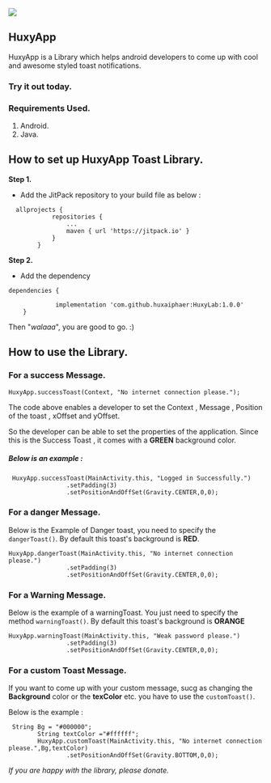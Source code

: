 [![](https://jitpack.io/v/huxaiphaer/HuxyLab.svg)](https://jitpack.io/#huxaiphaer/HuxyLab)


## HuxyApp

HuxyApp is a Library which helps android developers to come up with cool and awesome  styled toast notifications.

### Try it out today.

### Requirements Used.
1. Android.
2. Java.

## How to set up HuxyApp Toast Library.

**Step 1.**
-  Add the JitPack repository to your build file as below :

```
  allprojects {
     		repositories {
     			...
     			maven { url 'https://jitpack.io' }
     		}
     	}
``` 

**Step 2.**

- Add the dependency

```
dependencies {

	         implementation 'com.github.huxaiphaer:HuxyLab:1.0.0'     
	}
```

Then "_walaaa_", you are good to go. :)

## How to use the Library.

### For a success Message.

```
HuxyApp.successToast(Context, "No internet connection please.");
```

The code above enables a developer to set the Context , Message , Position of the toast , xOffset and yOffset.

So the developer can be able to set the properties of the application. Since this is the Success Toast , it comes with a **GREEN** background color.

##### Below is an example :

```
 HuxyApp.successToast(MainActivity.this, "Logged in Successfully.")
                .setPadding(3)
                .setPositionAndOffSet(Gravity.CENTER,0,0);
```

### For a danger Message.

Below is the Example of Danger toast, you need to specify the `dangerToast()`. By default this toast's background is **RED**.

```
HuxyApp.dangerToast(MainActivity.this, "No internet connection please.")
                .setPadding(3)
                .setPositionAndOffSet(Gravity.CENTER,0,0);
```

### For a Warning Message.
Below is the example of a warningToast. You just need to specify the method `warningToast()`. By default this toast's background is **ORANGE**

```
HuxyApp.warningToast(MainActivity.this, "Weak password please.")
                .setPadding(3)
                .setPositionAndOffSet(Gravity.CENTER,0,0);
```

### For a custom Toast Message.

If you want to come up with your custom message, sucg as changing the **Background** color or the **texColor** etc. you 
have to use the `customToast()`.

Below is the example :

```
 String Bg = "#000000";
        String textColor ="#ffffff";
        HuxyApp.customToast(MainActivity.this, "No internet connection please.",Bg,textColor)
                .setPositionAndOffSet(Gravity.BOTTOM,0,0);

```


*If you are happy with the library, please donate.*

